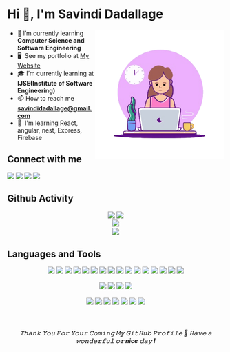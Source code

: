 <h1 align="left">Hi 👋, I'm Savindi Dadallage</h1>

<img align="right" alt="coding" width="300" src="https://github.com/Savindi20/Savindi20/blob/main/githubgif.gif">

- 🌱 I’m currently learning **Computer Science and Software Engineering**
- 🖥️  See my portfolio at [My Website](https://savindi20.github.io/MyPortFolioNew/)
- 🎓 I’m currently learning at **IJSE(Institute of Software Engineering)**
- 📫 How to reach me **savindidadallage@gmail.com**
- 🧠  I'm learning React, angular, nest, Express, Firebase

## Connect with me

<p align="left">
<a href="www.linkedin.com/in/savindi-dadallage"  target="blank"><img src="https://img.icons8.com/fluent/48/000000/linkedin.png"/></a>
<a href = "https://instagram.com/______savii______?igshid=MzMyNGUyNmU2YQ==" target="blank"><img src="https://img.icons8.com/fluent/48/000000/instagram-new.png"/></a>
<a href="https://www.facebook.com/profile.php?id=100085639513076&mibextid=ZbWKwL" target="blank"><img src="https://img.icons8.com/fluency/48/000000/facebook-new.png"/></a>
<a href = "https://www.hackerrank.com/profile/savindidadallage" target="blank"><img src="https://img.icons8.com/external-tal-revivo-filled-tal-revivo/48/000000/external-hackerrank-is-a-technology-company-that-focuses-on-competitive-programming-logo-filled-tal-revivo.png"/></a>
</p> 

## Github Activity

<div align="center">
<img  src="https://github-profile-summary-cards.vercel.app/api/cards/stats?username=Savindi20&theme=react" /> 
<img src="https://github-readme-stats.vercel.app/api/top-langs/?username=Savindi20&langs_count=20&count_private=true&layout=compact&theme=react&hide_border=true" />
<br>
<img src="http://github-profile-summary-cards.vercel.app/api/cards/profile-details?username=Savindi20&theme=react" />
<br>
<img src="http://github-profile-summary-cards.vercel.app/api/cards/productive-time?username=Savindi20&theme=react&utcOffset=8" />
<br> 
</div>

## Languages and Tools

<div align="center">
<code><img height="40" src="https://skillicons.dev/icons?i=react"></code>
<code><img height="40" src="https://skillicons.dev/icons?i=nest"></code>
<code><img height="40" src="https://skillicons.dev/icons?i=next"></code>
<code><img height="40" src="https://skillicons.dev/icons?i=express"></code>  
<code><img height="40" src="https://skillicons.dev/icons?i=ts"></code>
<code><img height="40" src="https://skillicons.dev/icons?i=js"></code>
<code><img height="40" src="https://skillicons.dev/icons?i=java"></code>
<code><img height="40" src="https://skillicons.dev/icons?i=spring"></code>
<code><img height="40" src="https://skillicons.dev/icons?i=angular"></code> 
<code><img height="40" src="https://skillicons.dev/icons?i=nodejs"></code>  
<code><img height="40" src="https://skillicons.dev/icons?i=bootstrap"></code>
<code><img height="40" src="https://skillicons.dev/icons?i=tailwindcss"></code>
<code><img height="40" src="https://skillicons.dev/icons?i=materialui"></code>
<code><img height="40" src="https://skillicons.dev/icons?i=html"></code>  
<code><img height="40" src="https://skillicons.dev/icons?i=css"></code>  
<code><img height="40" src="https://skillicons.dev/icons?i=git"></code>
<br>  
<br>  
<code><img height="40" src="https://skillicons.dev/icons?i=mongodb"></code>  
<code><img height="40" src="https://skillicons.dev/icons?i=hibernate"></code>
<code><img height="40" src="https://skillicons.dev/icons?i=mysql"></code>
<code><img height="40" src="https://skillicons.dev/icons?i=firebase"></code>
<br>  
<br>  
<code><img height="40" src="https://skillicons.dev/icons?i=figma"></code>
<code><img height="40" src="https://skillicons.dev/icons?i=xd"></code>
<code><img height="40" src="https://skillicons.dev/icons?i=github"></code>
<code><img height="40" src="https://skillicons.dev/icons?i=idea"></code>
<code><img height="40" src="https://skillicons.dev/icons?i=vscode"></code>
<code><img height="40" src="https://skillicons.dev/icons?i=photoshop"></code>
<code><img height="40" src="https://skillicons.dev/icons?i=postman"></code>
</div>
</br>

<br/>

<h5 align="center">
𝚃𝚑𝚊𝚗𝚔 𝚈𝚘𝚞 𝙵𝚘𝚛 𝚈𝚘𝚞𝚛 𝙲𝚘𝚖𝚒𝚗𝚐 𝙼𝚢 𝙶𝚒𝚝𝙷𝚞𝚋 𝙿𝚛𝚘𝚏𝚒𝚕𝚎 🤝
𝙷𝚊𝚟𝚎 𝚊 𝚠𝚘𝚗𝚍𝚎𝚛𝚏𝚞𝚕 𝚘𝚛 nice 𝚍𝚊𝚢 ! 

</h5>
